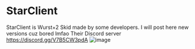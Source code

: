 # StarClient
StarClient is Wurst+2 Skid made by some developers. I will post here new versions cuz bored lmfao
Their Discord server https://discord.gg/V7B5CW3pdA
![image](https://user-images.githubusercontent.com/82664783/127414229-d59293ed-a678-4bca-94f8-3d7bf13c6ebe.png)
